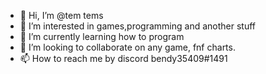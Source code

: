 - 👋 Hi, I’m @tem tems
- 👀 I’m interested in games,programming and another stuff
- 🌱 I’m currently learning how to program
- 💞️ I’m looking to collaborate on any game, fnf charts.
- 📫 How to reach me by discord bendy35409#1491

<!---
bendy35409/bendy35409 is a ✨ special ✨ repository because its `README.md` (this file) appears on your GitHub profile.
You can click the Preview link to take a look at your changes.
--->

